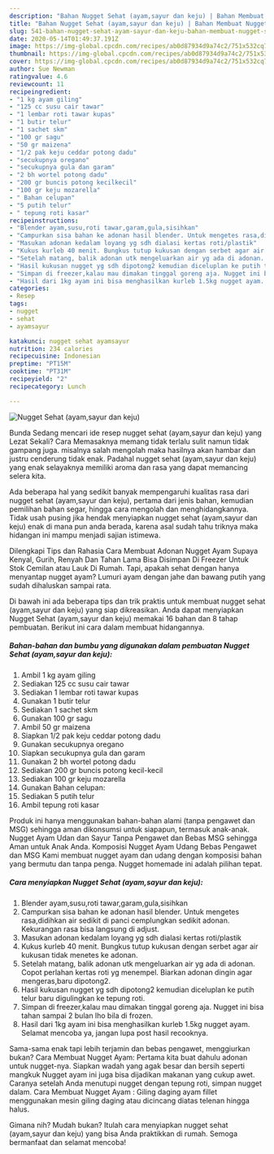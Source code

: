 ```yaml
---
description: "Bahan Nugget Sehat (ayam,sayur dan keju) | Bahan Membuat Nugget Sehat (ayam,sayur dan keju) Yang Bisa Manjain Lidah"
title: "Bahan Nugget Sehat (ayam,sayur dan keju) | Bahan Membuat Nugget Sehat (ayam,sayur dan keju) Yang Bisa Manjain Lidah"
slug: 541-bahan-nugget-sehat-ayam-sayur-dan-keju-bahan-membuat-nugget-sehat-ayam-sayur-dan-keju-yang-bisa-manjain-lidah
date: 2020-05-14T01:49:37.191Z
image: https://img-global.cpcdn.com/recipes/ab0d87934d9a74c2/751x532cq70/nugget-sehat-ayamsayur-dan-keju-foto-resep-utama.jpg
thumbnail: https://img-global.cpcdn.com/recipes/ab0d87934d9a74c2/751x532cq70/nugget-sehat-ayamsayur-dan-keju-foto-resep-utama.jpg
cover: https://img-global.cpcdn.com/recipes/ab0d87934d9a74c2/751x532cq70/nugget-sehat-ayamsayur-dan-keju-foto-resep-utama.jpg
author: Sue Newman
ratingvalue: 4.6
reviewcount: 11
recipeingredient:
- "1 kg ayam giling"
- "125 cc susu cair tawar"
- "1 lembar roti tawar kupas"
- "1 butir telur"
- "1 sachet skm"
- "100 gr sagu"
- "50 gr maizena"
- "1/2 pak keju ceddar potong dadu"
- "secukupnya oregano"
- "secukupnya gula dan garam"
- "2 bh wortel potong dadu"
- "200 gr buncis potong kecilkecil"
- "100 gr keju mozarella"
- " Bahan celupan"
- "5 putih telur"
- " tepung roti kasar"
recipeinstructions:
- "Blender ayam,susu,roti tawar,garam,gula,sisihkan"
- "Campurkan sisa bahan ke adonan hasil blender. Untuk mengetes rasa,didihkan air sedikit di panci cemplungkan sedikit adonan. Kekurangan rasa bisa langsung di adjust."
- "Masukan adonan kedalam loyang yg sdh dialasi kertas roti/plastik"
- "Kukus kurleb 40 menit. Bungkus tutup kukusan dengan serbet agar air kukusan tidak menetes ke adonan."
- "Setelah matang, balik adonan utk mengeluarkan air yg ada di adonan. Copot perlahan kertas roti yg menempel. Biarkan adonan dingin agar mengeras,baru dipotong2."
- "Hasil kukusan nugget yg sdh dipotong2 kemudian diceluplan ke putih telur baru digulingkan ke tepung roti."
- "Simpan di freezer,kalau mau dimakan tinggal goreng aja. Nugget ini bisa tahan sampai 2 bulan lho bila di frozen."
- "Hasil dari 1kg ayam ini bisa menghasilkan kurleb 1.5kg nugget ayam. Selamat mencoba ya, jangan lupa post hasil recooknya."
categories:
- Resep
tags:
- nugget
- sehat
- ayamsayur

katakunci: nugget sehat ayamsayur 
nutrition: 234 calories
recipecuisine: Indonesian
preptime: "PT15M"
cooktime: "PT31M"
recipeyield: "2"
recipecategory: Lunch

---
```



![Nugget Sehat (ayam,sayur dan keju)](https://img-global.cpcdn.com/recipes/ab0d87934d9a74c2/751x532cq70/nugget-sehat-ayamsayur-dan-keju-foto-resep-utama.jpg)

Bunda Sedang mencari ide resep nugget sehat (ayam,sayur dan keju) yang Lezat Sekali? Cara Memasaknya memang tidak terlalu sulit namun tidak gampang juga. misalnya salah mengolah maka hasilnya akan hambar dan justru cenderung tidak enak. Padahal nugget sehat (ayam,sayur dan keju) yang enak selayaknya memiliki aroma dan rasa yang dapat memancing selera kita.

Ada beberapa hal yang sedikit banyak mempengaruhi kualitas rasa dari nugget sehat (ayam,sayur dan keju), pertama dari jenis bahan, kemudian pemilihan bahan segar, hingga cara mengolah dan menghidangkannya. Tidak usah pusing jika hendak menyiapkan nugget sehat (ayam,sayur dan keju) enak di mana pun anda berada, karena asal sudah tahu triknya maka hidangan ini mampu menjadi sajian istimewa.

Dilengkapi Tips dan Rahasia Cara Membuat Adonan Nugget Ayam Supaya Kenyal, Gurih, Renyah Dan Tahan Lama Bisa Disimpan Di Freezer Untuk Stok Cemilan atau Lauk Di Rumah. Tapi, apakah sehat dengan hanya menyantap nugget ayam? Lumuri ayam dengan jahe dan bawang putih yang sudah dihaluskan sampai rata.


Di bawah ini ada beberapa tips dan trik praktis untuk membuat nugget sehat (ayam,sayur dan keju) yang siap dikreasikan. Anda dapat menyiapkan Nugget Sehat (ayam,sayur dan keju) memakai 16 bahan dan 8 tahap pembuatan. Berikut ini cara dalam membuat hidangannya.

<!--inarticleads1-->

##### Bahan-bahan dan bumbu yang digunakan dalam pembuatan Nugget Sehat (ayam,sayur dan keju):

1. Ambil 1 kg ayam giling
1. Sediakan 125 cc susu cair tawar
1. Sediakan 1 lembar roti tawar kupas
1. Gunakan 1 butir telur
1. Sediakan 1 sachet skm
1. Gunakan 100 gr sagu
1. Ambil 50 gr maizena
1. Siapkan 1/2 pak keju ceddar potong dadu
1. Gunakan secukupnya oregano
1. Siapkan secukupnya gula dan garam
1. Gunakan 2 bh wortel potong dadu
1. Sediakan 200 gr buncis potong kecil-kecil
1. Sediakan 100 gr keju mozarella
1. Gunakan  Bahan celupan:
1. Sediakan 5 putih telur
1. Ambil  tepung roti kasar


Produk ini hanya menggunakan bahan-bahan alami (tanpa pengawet dan MSG) sehingga aman dikonsumsi untuk siapapun, termasuk anak-anak. Nugget Ayam Udan dan Sayur Tanpa Pengawet dan Bebas MSG sehingga Aman untuk Anak Anda. Komposisi Nugget Ayam Udang Bebas Pengawet dan MSG Kami membuat nugget ayam dan udang dengan komposisi bahan yang bermutu dan tanpa penga. Nugget homemade ini adalah pilihan tepat. 

<!--inarticleads2-->

##### Cara menyiapkan Nugget Sehat (ayam,sayur dan keju):

1. Blender ayam,susu,roti tawar,garam,gula,sisihkan
1. Campurkan sisa bahan ke adonan hasil blender. Untuk mengetes rasa,didihkan air sedikit di panci cemplungkan sedikit adonan. Kekurangan rasa bisa langsung di adjust.
1. Masukan adonan kedalam loyang yg sdh dialasi kertas roti/plastik
1. Kukus kurleb 40 menit. Bungkus tutup kukusan dengan serbet agar air kukusan tidak menetes ke adonan.
1. Setelah matang, balik adonan utk mengeluarkan air yg ada di adonan. Copot perlahan kertas roti yg menempel. Biarkan adonan dingin agar mengeras,baru dipotong2.
1. Hasil kukusan nugget yg sdh dipotong2 kemudian diceluplan ke putih telur baru digulingkan ke tepung roti.
1. Simpan di freezer,kalau mau dimakan tinggal goreng aja. Nugget ini bisa tahan sampai 2 bulan lho bila di frozen.
1. Hasil dari 1kg ayam ini bisa menghasilkan kurleb 1.5kg nugget ayam. Selamat mencoba ya, jangan lupa post hasil recooknya.


Sama-sama enak tapi lebih terjamin dan bebas pengawet, menggiurkan bukan? Cara Membuat Nugget Ayam: Pertama kita buat dahulu adonan untuk nugget-nya. Siapkan wadah yang agak besar dan bersih seperti mangkuk Nugget ayam ini juga bisa dijadikan makanan yang cukup awet. Caranya setelah Anda menutupi nugget dengan tepung roti, simpan nugget dalam. Cara Membuat Nugget Ayam : Giling daging ayam fillet menggunakan mesin giling daging atau dicincang diatas telenan hingga halus. 

Gimana nih? Mudah bukan? Itulah cara menyiapkan nugget sehat (ayam,sayur dan keju) yang bisa Anda praktikkan di rumah. Semoga bermanfaat dan selamat mencoba!

